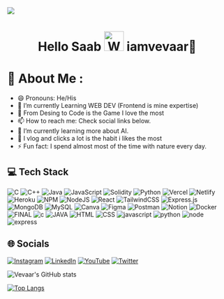 <img src="https://github.com/iamvevaar/iamvevaar/assets/69046800/6159407c-db18-423d-b892-63fd65ed32ac)"/>
<h1 align="center"> Hello Saab <img src="https://raw.githubusercontent.com/nixin72/nixin72/master/wave.gif" 
         alt="Waving hand animated gif"
         height="45"
         width="45" /> iamvevaar💙</h1>


# 💫 About Me :
- 😄 Pronouns: He/His
- 🔭 I’m currently Learning WEB DEV (Frontend is mine expertise)
- 💖 From Desing to Code is the Game I love the most
- 📫 How to reach me: Check social links below.
- 🌱 I’m currently learning more about AI.
- 🤳 I vlog and clicks a lot is the habit i likes the most
- ⚡ Fun fact: I spend almost most of the time with nature every day.


## 💻 Tech Stack
![C](https://img.shields.io/badge/c-%2300f.svg?style=for-the-badge&logo=&logoColor=white) ![C++](https://img.shields.io/badge/c++-%23239120.svg?style=for-the-badge&logo=c++&logoColor=white) ![Java](https://img.shields.io/badge/java-%23ED8B00.svg?style=for-the-badge&logo=java&logoColor=white) ![JavaScript](https://img.shields.io/badge/javascript-%23323330.svg?style=for-the-badge&logo=javascript&logoColor=%23F7DF1E) ![Solidity](https://img.shields.io/badge/Solidity-%23363636.svg?style=for-the-badge&logo=solidity&logoColor=white) ![Python](https://img.shields.io/badge/python-3670A0?style=for-the-badge&logo=python&logoColor=ffdd54) ![Vercel](https://img.shields.io/badge/vercel-%23000000.svg?style=for-the-badge&logo=vercel&logoColor=white) ![Netlify](https://img.shields.io/badge/netlify-%23000000.svg?style=for-the-badge&logo=netlify&logoColor=#00C7B7) ![Heroku](https://img.shields.io/badge/heroku-%23430098.svg?style=for-the-badge&logo=heroku&logoColor=white) ![NPM](https://img.shields.io/badge/NPM-%23000000.svg?style=for-the-badge&logo=npm&logoColor=white) ![NodeJS](https://img.shields.io/badge/node.js-6DA55F?style=for-the-badge&logo=node.js&logoColor=white) ![React](https://img.shields.io/badge/react-%2320232a.svg?style=for-the-badge&logo=react&logoColor=%2361DAFB) ![TailwindCSS](https://img.shields.io/badge/tailwindcss-%2338B2AC.svg?style=for-the-badge&logo=tailwind-css&logoColor=white) ![Express.js](https://img.shields.io/badge/express.js-%23404d59.svg?style=for-the-badge&logo=express&logoColor=%2361DAFB) ![MongoDB](https://img.shields.io/badge/MongoDB-%234ea94b.svg?style=for-the-badge&logo=mongodb&logoColor=white) ![MySQL](https://img.shields.io/badge/mysql-%2300f.svg?style=for-the-badge&logo=mysql&logoColor=white) ![Canva](https://img.shields.io/badge/Canva-%2300C4CC.svg?style=for-the-badge&logo=Canva&logoColor=white) 	![Figma](https://img.shields.io/badge/figma-%23F24E1E.svg?style=for-the-badge&logo=figma&logoColor=white) ![Postman](https://img.shields.io/badge/Postman-FF6C37?style=for-the-badge&logo=postman&logoColor=white) ![Notion](https://img.shields.io/badge/Notion-%23000000.svg?style=for-the-badge&logo=notion&logoColor=white) ![Docker](https://img.shields.io/badge/docker-%230db7ed.svg?style=for-the-badge&logo=docker&logoColor=white)
![FINAL](https://user-images.githubusercontent.com/69046800/203518638-0341aba9-c8c4-45fd-87c3-b79daa834aff.png) 
![c](https://user-images.githubusercontent.com/69046800/203519042-efaacc88-7cd5-4c77-8d7f-d876d50ce6fa.png)
![JAVA](https://user-images.githubusercontent.com/69046800/203524696-24de23d1-c3ba-44e0-9e77-09efc6198e2d.png)
![HTML](https://user-images.githubusercontent.com/69046800/203523158-4d11e4fa-3f35-4d51-af22-d4ca0c7581eb.png)
![CSS](https://user-images.githubusercontent.com/69046800/203523185-9dd9c124-7da7-4498-b693-aa462bba7b36.png)
![javascript](https://user-images.githubusercontent.com/69046800/203524298-1d81624c-84f2-49f6-b6b3-b8d6d29268df.png)
![python](https://user-images.githubusercontent.com/69046800/203527036-1e0b266e-d1fb-4969-9ec7-1b9187d1d158.png)
![node](https://user-images.githubusercontent.com/69046800/203523721-aa3e4887-18d0-4840-a672-c188af3dcb76.png)
![express](https://user-images.githubusercontent.com/69046800/203523731-949b299c-39d0-4dcb-a8df-dce8637ac254.png)





## 🌐 Socials
[![Instagram](https://img.shields.io/badge/Instagram-E4405F?style=for-the-badge&logo=instagram&logoColor=white)](https://instagram.com/iamvevaar) [![LinkedIn](https://img.shields.io/badge/LinkedIn-0077B5?style=for-the-badge&logo=linkedin&logoColor=white)](https://linkedin.com/in/iamvevaar) [![YouTube](https://img.shields.io/badge/YouTube-FF0000?style=for-the-badge&logo=youtube&logoColor=white)](https://www.youtube.com/@iamvevaar) [![Twitter](https://img.shields.io/twitter/follow/iamvevaar?logo=Twitter&style=for-the-badge)](https://twitter.com/iamvevaar)


![Vevaar's GitHub stats](https://github-readme-stats.vercel.app/api?username=iamvevaar&show_icons=true&theme=tokyonight)

[![Top Langs](https://github-readme-stats.vercel.app/api/top-langs/?username=iamvevaar&theme=tokyonight)](https://github.com/iamvevaar/github-readme-stats)



